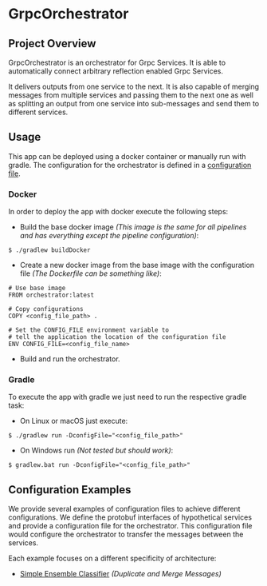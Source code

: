 # GrpcOrchestrator

## Project Overview

GrpcOrchestrator is an orchestrator for Grpc Services. 
It is able to automatically connect arbitrary reflection enabled Grpc Services.

It delivers outputs from one service to the next.
It is also capable of merging messages from multiple services and passing them to the next
one as well as splitting an output from one service into sub-messages and send them to different services.

## Usage

This app can be deployed using a docker container or manually run with gradle.
The configuration for the orchestrator is defined in a [configuration file](CONFIGURATION.md).

### Docker

In order to deploy the app with docker execute the following steps:

* Build the base docker image *(This image is the same for all pipelines and has everything except the pipeline configuration)*:

```console
$ ./gradlew buildDocker
```

* Create a new docker image from the base image with the configuration file *(The Dockerfile can be something like)*:

```docker
# Use base image
FROM orchestrator:latest

# Copy configurations
COPY <config_file_path> .

# Set the CONFIG_FILE environment variable to 
# tell the application the location of the configuration file
ENV CONFIG_FILE=<config_file_name>
```

* Build and run the orchestrator.

### Gradle

To execute the app with gradle we just need to run the respective gradle task:

* On Linux or macOS just execute:

```console
$ ./gradlew run -DconfigFile="<config_file_path>"
```

* On Windows run *(Not tested but should work)*:

```console
$ gradlew.bat run -DconfigFile="<config_file_path>"
```

## Configuration Examples

We provide several examples of configuration files to achieve different configurations.
We define the protobuf interfaces of hypothetical services and provide a configuration file for the orchestrator.
This configuration file would configure the orchestrator to transfer the messages between the services.

Each example focuses on a different specificity of architecture:

* [Simple Ensemble Classifier](examples/ENSEMBLE.md) *(Duplicate and Merge Messages)*